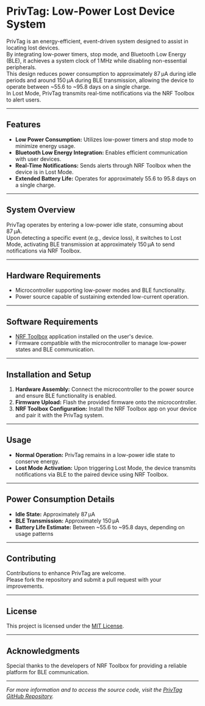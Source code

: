 # PrivTag: Low-Power Lost Device System

PrivTag is an energy-efficient, event-driven system designed to assist in locating lost devices.  
By integrating low-power timers, stop mode, and Bluetooth Low Energy (BLE), it achieves a system clock of 1 MHz while disabling non-essential peripherals.  
This design reduces power consumption to approximately 87 μA during idle periods and around 150 μA during BLE transmission, allowing the device to operate between ~55.6 to ~95.8 days on a single charge.  
In Lost Mode, PrivTag transmits real-time notifications via the NRF Toolbox to alert users.

---

## Features

- **Low Power Consumption:** Utilizes low-power timers and stop mode to minimize energy usage.
- **Bluetooth Low Energy Integration:** Enables efficient communication with user devices.
- **Real-Time Notifications:** Sends alerts through NRF Toolbox when the device is in Lost Mode.
- **Extended Battery Life:** Operates for approximately 55.6 to 95.8 days on a single charge.

---

## System Overview

PrivTag operates by entering a low-power idle state, consuming about 87 μA.  
Upon detecting a specific event (e.g., device loss), it switches to Lost Mode, activating BLE transmission at approximately 150 μA to send notifications via NRF Toolbox.

---

## Hardware Requirements

- Microcontroller supporting low-power modes and BLE functionality.
- Power source capable of sustaining extended low-current operation.

---

## Software Requirements

- [NRF Toolbox](https://play.google.com/store/apps/details?id=no.nordicsemi.android.nrftoolbox) application installed on the user's device.
- Firmware compatible with the microcontroller to manage low-power states and BLE communication.

---

## Installation and Setup

1. **Hardware Assembly:** Connect the microcontroller to the power source and ensure BLE functionality is enabled.
2. **Firmware Upload:** Flash the provided firmware onto the microcontroller.
3. **NRF Toolbox Configuration:** Install the NRF Toolbox app on your device and pair it with the PrivTag system.

---

## Usage

- **Normal Operation:** PrivTag remains in a low-power idle state to conserve energy.
- **Lost Mode Activation:** Upon triggering Lost Mode, the device transmits notifications via BLE to the paired device using NRF Toolbox.

---

## Power Consumption Details

- **Idle State:** Approximately 87 μA
- **BLE Transmission:** Approximately 150 μA
- **Battery Life Estimate:** Between ~55.6 to ~95.8 days, depending on usage patterns

---

## Contributing

Contributions to enhance PrivTag are welcome.  
Please fork the repository and submit a pull request with your improvements.

---

## License

This project is licensed under the [MIT License](LICENSE).

---

## Acknowledgments

Special thanks to the developers of NRF Toolbox for providing a reliable platform for BLE communication.

---

*For more information and to access the source code, visit the [PrivTag GitHub Repository](https://github.com/MauricioESerrano/-PrivTag-Low-Power-Lost-Device-System).*
